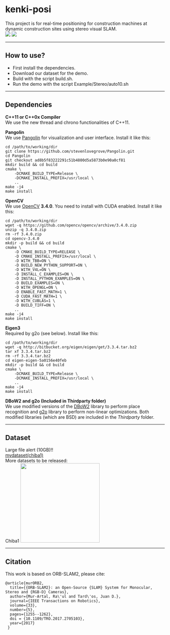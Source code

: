 # kenki-posi
This project is for real-time positioning for construction machines at dynamic construction sites using stereo visual SLAM.<br>
![](https://media.giphy.com/media/Vi0IK2xH1oGWAy7fns/giphy.gif)
![](https://media.giphy.com/media/hQEldL313t8MT3GDzf/giphy.gif)

----------------------------------------
## How to use?
- First install the dependencies.
- Download our dataset for the demo.
- Build with the script build.sh.
- Run the demo with the script Example/Stereo/auto10.sh

----------------------------------------
## Dependencies
**C++11 or C++0x Compiler**<br>
We use the new thread and chrono functionalities of C++11.

**Pangolin**<br>
We use [Pangolin](https://github.com/stevenlovegrove/Pangolin) for visualization and user interface. Install it like this:
```
cd /path/to/working/dir
git clone https://github.com/stevenlovegrove/Pangolin.git
cd Pangolin
git checkout ad8b5f83222291c51b4800d5a5873b0e90a0cf81
mkdir build && cd build
cmake \
    -DCMAKE_BUILD_TYPE=Release \
    -DCMAKE_INSTALL_PREFIX=/usr/local \
    ..
make -j4
make install
```


**OpenCV**<br>
We use [OpenCV](http://opencv.org) **3.4.0**. You need to install with CUDA enabled. Install it like this:
```
cd /path/to/working/dir
wget -q https://github.com/opencv/opencv/archive/3.4.0.zip
unzip -q 3.4.0.zip
rm -rf 3.4.0.zip
cd opencv-3.4.0
mkdir -p build && cd build
cmake \
    -D CMAKE_BUILD_TYPE=RELEASE \ 
    -D CMAKE_INSTALL_PREFIX=/usr/local \
    -D WITH_TBB=ON \
    -D BUILD_NEW_PYTHON_SUPPORT=ON \
    -D WITH_V4L=ON \
    -D INSTALL_C_EXAMPLES=ON \
    -D INSTALL_PYTHON_EXAMPLES=ON \
    -D BUILD_EXAMPLES=ON \
    -D WITH_OPENGL=ON \
    -D ENABLE_FAST_MATH=1 \
    -D CUDA_FAST_MATH=1 \
    -D WITH_CUBLAS=1 \
    -D BUILD_TIFF=ON \
    ..  
make -j4
make install
```

**Eigen3**<br>
Required by g2o (see below). Install like this:
```
cd /path/to/working/dir
wget -q http://bitbucket.org/eigen/eigen/get/3.3.4.tar.bz2
tar xf 3.3.4.tar.bz2
rm -rf 3.3.4.tar.bz2
cd eigen-eigen-5a0156e40feb
mkdir -p build && cd build
cmake \
    -DCMAKE_BUILD_TYPE=Release \
    -DCMAKE_INSTALL_PREFIX=/usr/local \
    ..
make -j4
make install
```

**DBoW2 and g2o (Included in Thirdparty folder)**<br>
We use modified versions of the [DBoW2](https://github.com/dorian3d/DBoW2) library to perform place recognition and [g2o](https://github.com/RainerKuemmerle/g2o) library to perform non-linear optimizations. Both modified libraries (which are BSD) are included in the *Thirdparty* folder.

----------------------------------------
## Dataset<br>
Large file alert (10GB)!!<br>
[mydataset(chiba1)](https://drive.google.com/file/d/1OPh0pPgMUlDg8l0BVCaS8fnzbx-rpWPL/view?usp=sharing)<br>
More datasets to be released:<br>
Chiba1
<img src="https://i.imgur.com/1gpMtD2.png" width="250" name="chiba1">


----------------------------------------
## Citation
This work is based on ORB-SLAM2, please cite:

    @article{murORB2,
      title={{ORB-SLAM2}: an Open-Source {SLAM} System for Monocular, Stereo and {RGB-D} Cameras},
      author={Mur-Artal, Ra\'ul and Tard\'os, Juan D.},
      journal={IEEE Transactions on Robotics},
      volume={33},
      number={5},
      pages={1255--1262},
      doi = {10.1109/TRO.2017.2705103},
      year={2017}
     }
